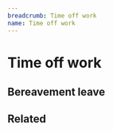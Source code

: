 ```yaml
---
breadcrumb: Time off work
name: Time off work
---
```


Time off work
===========================
## Bereavement leave
## Related

